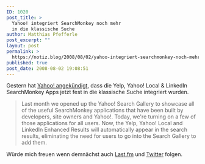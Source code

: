 ```yaml
---
ID: 1020
post_title: >
  Yahoo! integriert SearchMonkey noch mehr
  in die klassische Suche
author: Matthias Pfefferle
post_excerpt: ""
layout: post
permalink: >
  https://notiz.blog/2008/08/02/yahoo-integriert-searchmonkey-noch-mehr-in-die-klassische-suche/
published: true
post_date: 2008-08-02 19:08:51
---
```

<!-- wp:paragraph -->
<p>Gestern hat <a href="http://www.ysearchblog.com/archives/000609.html">Yahoo! angekündigt</a>, dass die Yelp, Yahoo! Local &amp; LinkedIn SearchMonkey Apps jetzt fest in die klassische Suche integriert wurden.</p>
<!-- /wp:paragraph -->

<!-- wp:quote -->
<blockquote class="wp-block-quote">
	<p>Last month we opened up the Yahoo! Search Gallery to showcase all of the useful SearchMonkey applications that have been built by developers, site owners and Yahoo!. Today, we're turning on a few of those applications for all users. Now, the Yelp, Yahoo! Local and LinkedIn Enhanced Results will automatically appear in the search results, eliminating the need for users to go into the Search Gallery to add them.</p>
</blockquote>
<!-- /wp:quote -->

<!-- wp:paragraph -->
<p>Würde mich freuen wenn demnächst auch <a href="http://gallery.search.yahoo.com/application?smid=xho">Last.fm</a> und <a href="http://gallery.search.yahoo.com/application?smid=PH3.s">Twitter</a> folgen.</p>
<!-- /wp:paragraph -->